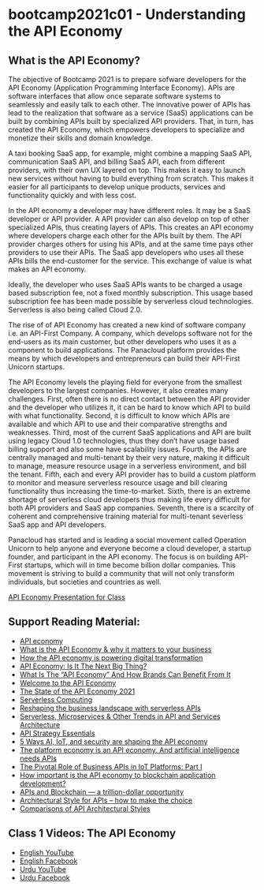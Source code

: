 # bootcamp2021c01 - Understanding the API Economy

## What is the API Economy?

The objective of Bootcamp 2021 is to prepare sofware developers for the API Economy (Application Programming Interface Economy). APIs are software interfaces that allow once separate software systems to seamlessly and easily talk to each other. The innovative power of APIs has lead to the realization that software as a service (SaaS) applications can be built by combining APIs built by specialized API providers. That, in turn, has created the API Economy, which empowers developers to specialize and monetize their skills and domain knowledge.

A taxi booking SaaS app, for example, might combine a mapping SaaS API, communication SaaS API, and billing SaaS API, each from different providers, with their own UX layered on top. This makes it easy to launch new services without having to build everything from scratch. This makes it easier for all participants to develop unique products, services and functionality quickly and with less cost.

In the API economy a developer may have different roles. It may be a SaaS developer or API provider. A API provider can also develop on top of other specialized APIs, thus creating layers of APIs. This creates an API economy where developers charge each other for the APIs built by them. The API provider charges others for using his APIs, and at the same time pays other providers to use their APIs. The SaaS app developers who uses all these APIs bills the end-customer for the service. This exchange of value is what makes an API economy.

Ideally, the developer who uses SaaS APIs wants to be charged a usage based subscription fee, not a fixed monthly subscription. This usage based subscription fee has been made possible by serverless cloud technologies. Serverless is also being called Cloud 2.0.

The rise of of API Economy has created a new kind of software company i.e. an API-First Company. A company, which develops software not for the end-users as its main customer, but other developers who uses it as a component to build applications. The Panacloud platform provides the means by which developers and entrepreneurs can build their API-First Unicorn startups.

The API Economy levels the playing field for everyone from the smallest developers to the largest companies. However, it also creates many challenges. First, often there is no direct contact between the API provider and the developer who utilizes it, it can be hard to know which API to build with what functionality. Second, it is difficult to know which APIs are available and which API to use and their comparative strengths and weaknesses. Third, most of the current SaaS applications and API are built using legacy Cloud 1.0 technologies, thus they don’t have usage based billing support and also some have scalability issues. Fourth, the APIs are centrally managed and multi-tenant by their very nature, making it difficult to manage, measure resource usage in a serverless environment, and bill the tenant. Fifth, each and every API provider has to build a custom platform to monitor and measure serverless resource usage and bill clearing functionality thus increasing the time-to-market. Sixth, there is an extreme shortage of serverless cloud developers thus making life every difficult for both API providers and SaaS app companies. Seventh, there is a scarcity of coherent and comprehensive training material for multi-tenant severless SaaS app and API developers.

Panacloud has started and is leading a social movement called Operation Unicorn to help anyone and everyone become a cloud developer, a startup founder, and participant in the API economy. The focus is on building API-First startups, which will in time become billion dollar companies. This movement is striving to build a community that will not only transform individuals, but societies and countries as well.

[API Economy Presentation for Class](https://docs.google.com/presentation/d/1rjiNSoQV87mgZNCCA5xf__B-OOTTuK7CCriwpesDR90/edit)

## Support Reading Material:

- [API economy](https://searchapparchitecture.techtarget.com/definition/API-economy)
- [What is the API Economy & why it matters to your business](https://www.torocloud.com/blog/what-is-the-API-economy-and-why-it-matters-to-your-business)
- [How the API economy is powering digital transformation](https://venturebeat.com/2021/05/17/how-the-api-economy-is-powering-digital-transformation/)
- [API Economy: Is It The Next Big Thing?](https://www.forbes.com/sites/tomtaulli/2020/01/18/api-economy--is-it-the-next-big-thing/?sh=471f6cef42ff)
- [What Is The “API Economy” And How Brands Can Benefit From It](https://medium.com/ipg-media-lab/what-is-the-api-economy-and-how-brands-can-benefit-from-it-b46210d0434d)
- [Welcome to the API Economy](https://www.gartner.com/smarterwithgartner/welcome-to-the-api-economy/)
- [The State of the API Economy 2021](https://pages.apigee.com/rs/351-WXY-166/images/Apigee_StateOfAPIS_eBook_2020.pdf)
- [Serverless Computing](https://www2.deloitte.com/content/dam/Deloitte/tr/Documents/technology-media-telecommunications/Serverless%20Computing.pdf)
- [Reshaping the business landscape with serverless APIs](https://azure.microsoft.com/en-us/blog/reshaping-the-business-landscape-with-serverless-apis/)
- [Serverless, Microservices & Other Trends in API and Services Architecture](https://www.moesif.com/blog/api-guide/the-next-api-platform-serverless-and-blockchain/)
- [API Strategy Essentials](https://www.mulesoft.com/lp/whitepaper/api/api-strategy-essentials)
- [5 Ways AI, IoT, and security are shaping the API economy](https://www.mulesoft.com/lp/ebook/api/artificial-intelligence-chatbot)
- [The platform economy is an API economy. And artificial intelligence needs APIs](https://blogs.sas.com/content/hiddeninsights/2017/05/23/api-economy-and-artifical-intelligence/)
- [The Pivotal Role of Business APIs in IoT Platforms: Part I](https://www.iotforall.com/business-api-iot-platforms)
- [How important is the API economy to blockchain application development?](https://www.hebergementwebs.com/blockchain/how-important-is-the-api-economy-to-blockchain-application-development)
- [APIs and Blockchain — a trillion-dollar opportunity](https://medium.com/monsterplay/apis-and-blockchain-a-trillion-dollar-opportunity-84ed839b313a)
- [Architectural Style for APIs – how to make the choice](https://api-university.com/blog/architectural-style-for-apis/)
- [Comparisons of API Architectural Styles](https://www.moesif.com/blog/api-guide/comparisons-of-api-architectural-styles/)

## Class 1 Videos: The API Economy

- [English YouTube](https://www.youtube.com/watch?v=1ztdYFRyCyE&ab_channel=PanacloudCloudAI%2CIoT%2CandBlockchainCourse)
- [English Facebook](https://www.facebook.com/fb.anees.ahmed/videos/10159552963217376)
- [Urdu YouTube](https://www.youtube.com/watch?v=V4z6KC3ENmM&ab_channel=PanacloudUrduCloudAICourse)
- [Urdu Facebook](https://www.facebook.com/Ai.SirQasim/videos/2257587044376073)
